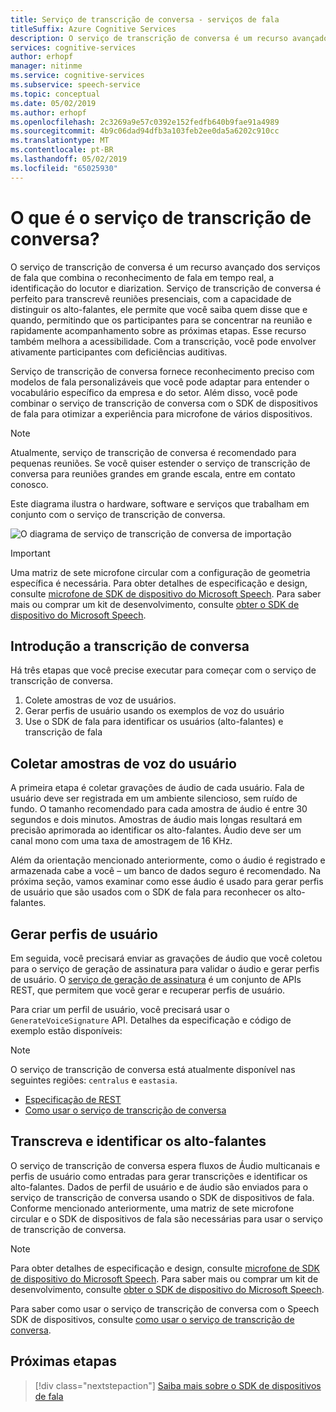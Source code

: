 ```yaml
---
title: Serviço de transcrição de conversa - serviços de fala
titleSuffix: Azure Cognitive Services
description: O serviço de transcrição de conversa é um recurso avançado dos serviços de fala que combina o reconhecimento de fala em tempo real, a identificação do locutor e diarization. Serviço de transcrição de conversa é perfeito para transcrevê reuniões presenciais, com a capacidade de distinguir os alto-falantes, ele permite que você saiba quem disse que e quando, permitindo que os participantes para se concentrar na reunião e rapidamente acompanhamento sobre as próximas etapas. Esse recurso também melhora a acessibilidade. Com a transcrição, você pode envolver ativamente participantes com deficiências auditivas.
services: cognitive-services
author: erhopf
manager: nitinme
ms.service: cognitive-services
ms.subservice: speech-service
ms.topic: conceptual
ms.date: 05/02/2019
ms.author: erhopf
ms.openlocfilehash: 2c3269a9e57c0392e152fedfb640b9fae91a4989
ms.sourcegitcommit: 4b9c06dad94dfb3a103feb2ee0da5a6202c910cc
ms.translationtype: MT
ms.contentlocale: pt-BR
ms.lasthandoff: 05/02/2019
ms.locfileid: "65025930"
---
```

# <a name="what-is-the-conversation-transcription-service"></a>O que é o serviço de transcrição de conversa?

O serviço de transcrição de conversa é um recurso avançado dos serviços de fala que combina o reconhecimento de fala em tempo real, a identificação do locutor e diarization. Serviço de transcrição de conversa é perfeito para transcrevê reuniões presenciais, com a capacidade de distinguir os alto-falantes, ele permite que você saiba quem disse que e quando, permitindo que os participantes para se concentrar na reunião e rapidamente acompanhamento sobre as próximas etapas. Esse recurso também melhora a acessibilidade. Com a transcrição, você pode envolver ativamente participantes com deficiências auditivas.   

Serviço de transcrição de conversa fornece reconhecimento preciso com modelos de fala personalizáveis que você pode adaptar para entender o vocabulário específico da empresa e do setor. Além disso, você pode combinar o serviço de transcrição de conversa com o SDK de dispositivos de fala para otimizar a experiência para microfone de vários dispositivos.

>[!NOTE]
> Atualmente, serviço de transcrição de conversa é recomendado para pequenas reuniões. Se você quiser estender o serviço de transcrição de conversa para reuniões grandes em grande escala, entre em contato conosco.

Este diagrama ilustra o hardware, software e serviços que trabalham em conjunto com o serviço de transcrição de conversa.

![O diagrama de serviço de transcrição de conversa de importação](media/scenarios/conversation-transcription-service.png)

>[!IMPORTANT]
> Uma matriz de sete microfone circular com a configuração de geometria específica é necessária. Para obter detalhes de especificação e design, consulte [microfone de SDK de dispositivo do Microsoft Speech](https://aka.ms/cts/microphone). Para saber mais ou comprar um kit de desenvolvimento, consulte [obter o SDK de dispositivo do Microsoft Speech](https://aka.ms/cts/getsdk).

## <a name="get-started-with-conversation-transcription"></a>Introdução a transcrição de conversa

Há três etapas que você precise executar para começar com o serviço de transcrição de conversa.

1. Colete amostras de voz de usuários.
2. Gerar perfis de usuário usando os exemplos de voz do usuário
3. Use o SDK de fala para identificar os usuários (alto-falantes) e transcrição de fala

## <a name="collect-user-voice-samples"></a>Coletar amostras de voz do usuário

A primeira etapa é coletar gravações de áudio de cada usuário. Fala de usuário deve ser registrada em um ambiente silencioso, sem ruído de fundo. O tamanho recomendado para cada amostra de áudio é entre 30 segundos e dois minutos. Amostras de áudio mais longas resultará em precisão aprimorada ao identificar os alto-falantes. Áudio deve ser um canal mono com uma taxa de amostragem de 16 KHz.

Além da orientação mencionado anteriormente, como o áudio é registrado e armazenada cabe a você – um banco de dados seguro é recomendado. Na próxima seção, vamos examinar como esse áudio é usado para gerar perfis de usuário que são usados com o SDK de fala para reconhecer os alto-falantes.

## <a name="generate-user-profiles"></a>Gerar perfis de usuário

Em seguida, você precisará enviar as gravações de áudio que você coletou para o serviço de geração de assinatura para validar o áudio e gerar perfis de usuário. O [serviço de geração de assinatura](https://aka.ms/cts/signaturegenservice) é um conjunto de APIs REST, que permitem que você gerar e recuperar perfis de usuário.

Para criar um perfil de usuário, você precisará usar o `GenerateVoiceSignature` API. Detalhes da especificação e código de exemplo estão disponíveis:

> [!NOTE]
> O serviço de transcrição de conversa está atualmente disponível nas seguintes regiões: `centralus` e `eastasia`.

* [Especificação de REST](https://aka.ms/cts/signaturegenservice)
* [Como usar o serviço de transcrição de conversa](https://aka.ms/cts/howto)

## <a name="transcribe-and-identify-speakers"></a>Transcreva e identificar os alto-falantes

O serviço de transcrição de conversa espera fluxos de Áudio multicanais e perfis de usuário como entradas para gerar transcrições e identificar os alto-falantes. Dados de perfil de usuário e de áudio são enviados para o serviço de transcrição de conversa usando o SDK de dispositivos de fala. Conforme mencionado anteriormente, uma matriz de sete microfone circular e o SDK de dispositivos de fala são necessárias para usar o serviço de transcrição de conversa.

>[!NOTE]
> Para obter detalhes de especificação e design, consulte [microfone de SDK de dispositivo do Microsoft Speech](https://aka.ms/cts/microphone). Para saber mais ou comprar um kit de desenvolvimento, consulte [obter o SDK de dispositivo do Microsoft Speech](https://aka.ms/cts/getsdk).

Para saber como usar o serviço de transcrição de conversa com o Speech SDK de dispositivos, consulte [como usar o serviço de transcrição de conversa](https://aka.ms/cts/howto).

## <a name="next-steps"></a>Próximas etapas

> [!div class="nextstepaction"]
> [Saiba mais sobre o SDK de dispositivos de fala](speech-devices-sdk.md)
